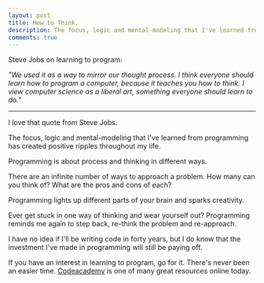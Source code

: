 ```yaml
---
layout: post
title: How to Think.
description: The focus, logic and mental-modeling that I've learned from programming has created positive ripples throughout my life. 
comments: true
---
```

Steve Jobs on learning to program:

*"We used it as a way to mirror our thought process. I think everyone should learn how to program a computer, because it teaches you how to think. I view computer science as a liberal art, something everyone should learn to do."*

-----
I love that quote from Steve Jobs.

The focus, logic and mental-modeling that I've learned from programming has created positive ripples throughout my life. 

Programming is about process and thinking in different ways.

There are an infinite number of ways to approach a problem.  How many can you think of?  What are the pros and cons of each?

Programming lights up different parts of your brain and sparks creativity.

Ever get stuck in one way of thinking and wear yourself out? Programming reminds me again to step back, re-think the problem and  re-approach.

I have no idea if I'll be writing code in forty years, but I do know that the investment I've made in programming will still be paying off.

If you have an interest in learning to program, go for it.  There's never been an easier time.  [Codeacademy](http://www.codecademy.com) is one of many great resources online today.
